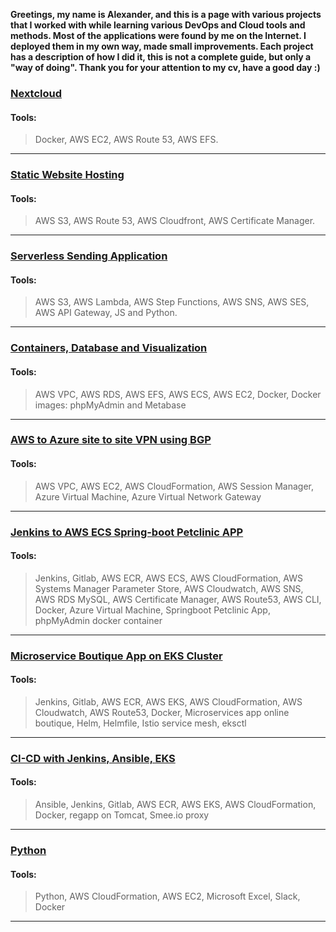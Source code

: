 **Greetings, my name is Alexander, and this is a page with various projects that I worked with while learning various DevOps and Cloud tools and methods. Most of the applications were found by me on the Internet. I deployed them in my own way, made small improvements. Each project has a description of how I did it, this is not a complete guide, but only a "way of doing". Thank you for your attention to my cv, have a good day :)**


### [Nextcloud](https://github.com/S8mething/CV-Projects/tree/main/Nextcloud)
#### Tools:
> Docker,
> AWS EC2,
> AWS Route 53,
> AWS EFS.
---
### [Static Website Hosting](https://github.com/S8mething/CV-Projects/tree/main/Static-Website-Hosting)
#### Tools:
> AWS S3,
> AWS Route 53,
> AWS Cloudfront,
> AWS Certificate Manager.
---
### [Serverless Sending Application](https://github.com/S8mething/CV-Projects/tree/main/Serverless%20Sending%20Application)
#### Tools:
> AWS S3, 
> AWS Lambda,
> AWS Step Functions,
> AWS SNS,
> AWS SES,
> AWS API Gateway,
> JS and Python.
---
### [Containers, Database and Visualization](https://github.com/S8mething/CV-Projects/tree/main/Containers%2C%20Database%20and%20Visualization)
#### Tools:
> AWS VPC,
> AWS RDS, 
> AWS EFS,
> AWS ECS,
> AWS EC2,
> Docker,
> Docker images: phpMyAdmin and Metabase
---
### [AWS to Azure site to site VPN using BGP](https://github.com/S8mething/CV-Projects/tree/main/AWS%20to%20Azure%20site%20to%20site%20VPN%20using%20BGP) 
#### Tools:
> AWS VPC,
> AWS EC2,
> AWS CloudFormation,
> AWS Session Manager,
> Azure Virtual Machine,
> Azure Virtual Network Gateway
---
### [Jenkins to AWS ECS Spring-boot Petclinic APP](https://github.com/S8mething/CV-Projects/tree/main/Jenkins%20to%20AWS%20ECS%20Springboot%20Petclinic%20APP) 
#### Tools:
> Jenkins,
> Gitlab,
> AWS ECR,
> AWS ECS,
> AWS CloudFormation,
> AWS Systems Manager Parameter Store,
> AWS Cloudwatch,
> AWS SNS,
> AWS RDS MySQL,
> AWS Certificate Manager,
> AWS Route53,
> AWS CLI,
> Docker,
> Azure Virtual Machine,
> Springboot Petclinic App,
> phpMyAdmin docker container
---
### [Microservice Boutique App on EKS Cluster](https://github.com/S8mething/CV-Projects/tree/main/Microservices%20app%20on%20EKS%20Cluster) 
#### Tools:
> Jenkins,
> Gitlab,
> AWS ECR,
> AWS EKS,
> AWS CloudFormation,
> AWS Cloudwatch,
> AWS Route53,
> Docker,
> Microservices app online boutique,
> Helm,
> Helmfile,
> Istio service mesh,
> eksctl
---
### [CI-CD with Jenkins, Ansible, EKS](https://github.com/S8mething/CV-Projects/tree/main/CI-CD%20with%20Jenkins%2C%20Ansible%2C%20EKS)
#### Tools:
> Ansible,
> Jenkins,
> Gitlab,
> AWS ECR,
> AWS EKS,
> AWS CloudFormation,
> Docker,
> regapp on Tomcat,
> Smee.io proxy
---
### [Python](https://github.com/S8mething/CV-Projects/tree/main/Python)
#### Tools:
> Python,
> AWS CloudFormation,
> AWS EC2,
> Microsoft Excel,
> Slack,
> Docker
---
